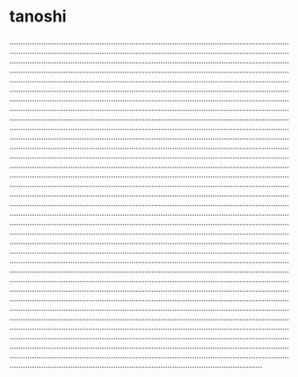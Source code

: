 # tanoshi

........................................................................................................................................................................................................................................................................................................................................................................................................................................................................................................................................................................................................................................................................................................................................................................................................................................................................................................................................................................................................................................................................................................................................................................................................................................................................................................................................................................................................................................................................................................................................................................................................................................................................................................................................................................................................................................................................................................................................................................................................................................................................................................................................................................................................................................................................................................................................................................................................................................................................................................................................................................................................................................................................................................................................................................................................................................................................................................................................................................................................................................................................................................................................................................................................................................................................................................................................................................................................................................................................................................................................................................................................................................................................................................................................................................................................................................................................................................................................................................................................................................................................................................................................................................................................................................................................................................................................................................................................................................................................................................